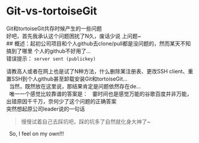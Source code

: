 # Git-vs-tortoiseGit
<p>
Git和tortoiseGit共存时候产生的一些问题</br>
好吧，首先我承认这个问题困扰了N久，废话少说 上问题~</br>
## 概述：起初公司项目和个人github去clone/pull都是没问题的，然而某天不知搞到了哪里 个人的github不好用了...</br>
   错误提示： <code>server sent (publickey)</code>
</p>

<p>请教高人或者在网上也是试了N种方法，什么删除某注册表、更改SSH client、重置SSH到个人github甚至卸载安装Git和tortoiseGit...</br>
   当然，既然放在这里说，那结果肯定是问题依然存在de...</br>
   唯一一个感觉比较靠谱的答案是：
   霎时间也是感觉万能的谷歌百度并非万能，出错原因千千万，奈何少了这个问题的正确答案<br>
   突然想起原公司leader说的一句话
   <blockquote>慢慢试着自己去踩坑吧，踩的坑多了自然就化身大神了~</blockquote>
   So, I feel on my own!!!
</p>

<p>
   
</p>
